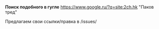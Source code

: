 ****Поиск подобного в гугле**** https://www.google.ru/?q=site:2ch.hk "Паков тред"

Предлагаем свои ссылки/правка в /issues/ 